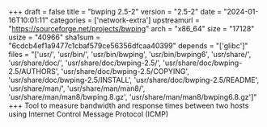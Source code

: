 +++
draft = false
title = "bwping 2.5-2"
version = "2.5-2"
date = "2024-01-16T10:01:11"
categories = ['network-extra']
upstreamurl = "https://sourceforge.net/projects/bwping"
arch = "x86_64"
size = "17128"
usize = "40966"
sha1sum = "6cdcb4ef1a9477c1cbaf579ce56356dfcaa40399"
depends = "['glibc']"
files = "['usr/', 'usr/bin/', 'usr/bin/bwping', 'usr/bin/bwping6', 'usr/share/', 'usr/share/doc/', 'usr/share/doc/bwping-2.5/', 'usr/share/doc/bwping-2.5/AUTHORS', 'usr/share/doc/bwping-2.5/COPYING', 'usr/share/doc/bwping-2.5/INSTALL', 'usr/share/doc/bwping-2.5/README', 'usr/share/man/', 'usr/share/man/man8/', 'usr/share/man/man8/bwping.8.gz', 'usr/share/man/man8/bwping6.8.gz']"
+++
Tool to measure bandwidth and response times between two hosts using Internet Control Message Protocol (ICMP)